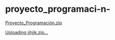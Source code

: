 # proyecto_programaci-n-

[Proyecto_Programación.zip](https://github.com/user-attachments/files/21479590/Proyecto_Programacion.zip)

[Uploading jjhjjk.zip…]()
